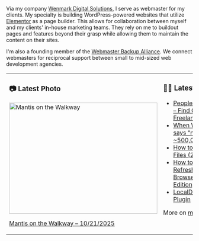 Via my company [Wenmark Digital Solutions](https://wenmarkdigital.com), I serve as webmaster for my clients. My specialty is building WordPress-powered websites that utilize [Elementor](https://elementor.com/) as a page builder. This allows for collaboration between myself and my clients' in-house marketing teams. They rely on me to buildout pages and features beyond their grasp while allowing them to maintain the content on their sites.

I'm also a founding member of the [Webmaster Backup Alliance](https://webmasterbackupalliance.com/). We connect webmasters for reciprocal support between small to mid-sized web development agencies.

<table><tr><td valign="top" width="50%">

### 📷 Latest Photo
<!-- photo starts -->
<a href="https://photos.mwender.com/post/mantis-on-the-walkway/"><img src="https://photos.mwender.com/app/uploads/2025/10/img_9265-800x600.jpg" alt="Mantis on the Walkway" width="400" height="300" /></a>
<p><a href="https://photos.mwender.com/post/mantis-on-the-walkway/">Mantis on the Walkway – 10/21/2025</a></p>
<!-- photo ends -->

</td><td valign="top" width="50%">

### 👨‍💻 Latest Posts
<!-- blog starts -->
- [PeoplePerHour.com – Find Great Freelancers](https://mwender.com/peopleperhour-com-find-great-freelancers/)
- [When WordPress says “nope” to ~500,000 images](https://mwender.com/when-wordpress-says-nope-to-500000-images/)
- [How to Name Your Files (2025 Edition)](https://mwender.com/how-to-name-your-files-2025-edition/)
- [How to Hard-Refresh Your Browser (2025 Edition)](https://mwender.com/how-to-hard-refresh-your-browser-2025-edition/)
- [LocalDev Switcher Plugin](https://mwender.com/localdev-switcher-plugin/)
<!-- blog ends -->

More on [mwender.com](https://mwender.com).

</td></table>